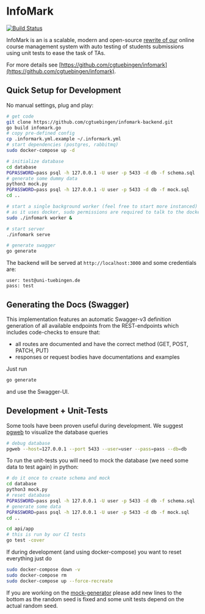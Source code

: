 # InfoMark

[![Build Status](https://ci.patwie.com/api/badges/cgtuebingen/infomark-backend/status.svg)](http://ci.patwie.com/cgtuebingen/infomark-backend)

InfoMark is an is a scalable, modern and open-source [rewrite of our](https://github.com/cgtuebingen/InfoMark-deprecated)
online course management system with auto testing of students submissions using unit tests to ease the task of TAs.

For more details see [https://github.com/cgtuebingen/infomark](https://github.com/cgtuebingen/infomark).

## Quick Setup for Development

No manual settings, plug and play:

```bash
# get code
git clone https://github.com/cgtuebingen/infomark-backend.git
go build infomark.go
# copy pre-defined config
cp .informark.yml.example ~/.informark.yml
# start dependencies (postgres, rabbitmq)
sudo docker-compose up -d

# initialize database
cd database
PGPASSWORD=pass psql -h 127.0.0.1 -U user -p 5433 -d db -f schema.sql
# generate some dummy data
python3 mock.py
PGPASSWORD=pass psql -h 127.0.0.1 -U user -p 5433 -d db -f mock.sql
cd ..

# start a single background worker (feel free to start more instanced)
# as it uses docker, sudo permissions are required to talk to the docker context
sudo ./infomark worker &

# start server
./infomark serve

# generate swagger
go generate
```

The backend will be served at `http://localhost:3000` and some credentials are:

```
user: test@uni-tuebingen.de
pass: test
```

## Generating the Docs (Swagger)

This implementation features an automatic Swagger-v3 definition generation of all available endpoints from the REST-endpoints which includes code-checks to ensure that:
- all routes are documented and have the correct method (GET, POST, PATCH, PUT)
- responses or request bodies have documentations and examples

Just run

```bash
go generate
```

and use the Swagger-UI.



## Development + Unit-Tests

Some tools have been proven useful during development. We suggest [pgweb](https://github.com/sosedoff/pgweb) to visualize the database queries

```bash
# debug database
pgweb --host=127.0.0.1 --port 5433 --user=user --pass=pass --db=db
```

To run the unit-tests you will need to mock the database (we need some data to test again) in python:

```bash
# do it once to create schema and mock
cd database
python3 mock.py
# reset database
PGPASSWORD=pass psql -h 127.0.0.1 -U user -p 5433 -d db -f schema.sql
# generate some data
PGPASSWORD=pass psql -h 127.0.0.1 -U user -p 5433 -d db -f mock.sql
cd ..

cd api/app
# this is run by our CI tests
go test -cover
```

If during development (and using docker-compose) you want to reset everything just do

```bash
sudo docker-compose down -v
sudo docker-compose rm
sudo docker-compose up --force-recreate
```

If you are working on the [mock-generator](./database/mock.py) please add new lines to the bottom as the random seed is fixed and some unit tests depend on the actual random seed.

